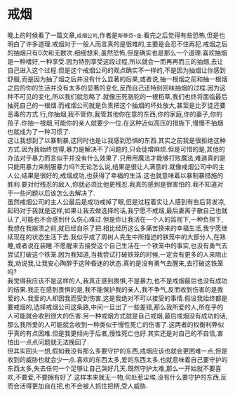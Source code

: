 # 戒烟

晚上的时候看了一篇文章,`戒烟公司`,作者是`斯蒂芬~金`.看完之后觉得有些恐怖,但是也明白了许多道理.戒烟对于一般人而言真的是很难的,主要是会忍不住再犯.戒烟之后的抽烟只有0次和无数次.细细想来,虽然恐怖,但是确实也是那么一个道理.喜欢抽烟是一种嗜好,一种享受.因为特别享受这段过程,所以就会一而再再而三的抽烟,去让自己进入这个过程.但是这个戒烟公司的观点确实不一样的,不是因为抽烟让你感到舒服,而是因为抽了烟之后并没有什么显著的后果,或者说,抽一根烟之前和抽一根烟之后的你的生活并没有太多的显著的变化,反而自己还特别回味抽烟的过程.因为这种不可见的变化,所以我们就忽略了.就像压死骆驼的一根稻草,我们也终将面临最后抽死自己的一根烟.而戒烟公司就是负责把这个抽烟的坏处放大,甚至是比歹徒还要恶毒的方式.行,你抽烟,我不管你,我管其他你在意的东西,你的家庭,你的妻子,你的孩子.你抽一根烟,可能你的亲人就要少一位.在这种近似高压的措施下,慢慢不抽烟也就成为了一种习惯了.  
这让我想到了以暴制暴,这同时也是让我感到恐惧的东西.其实之前我是很拒绝这种方式.因为我始终觉得,暴力是解决不了问题的,只会徒增麻烦.但是可惜的是,其他的办法对于暴力而言似乎并没有什么效果了.只用用魔法才能够打败魔法,难道真的是只能用暴力来制服暴力吗?!无论怎么说,结果是很让人满意的.就像戒烟公司中的主人公,结果是很好的,戒烟成功,也获得了幸福的生活.这也就意味着以暴制暴措施的胜利.要对付残忍的敌人,你就必须比他更残忍.我真的感到是很害怕的.我不知道对于一些问题以后该怎么去解决了.  
虽然戒烟公司的主人公最后是成功戒掉了眼,但是过程着实让人感到有些后背发凉,起码对于我就是这样,如果让我去做选择的话,我宁愿不戒烟,最后妻离子散自己也就认了,可能也不会感到什么伤心难过.但是你让我活在一个人的监视下,一种负担下,我想在我崩溃之前,就已经自杀了把.相比经历这么多痛苦换来的幸福生活,我宁愿继续现在的状态生活下去.我似乎成了周树人先生中所描述的铁笼中的大部分人,在熟睡,或者说在装睡.不愿醒来去接受这个自己生活在一个铁笼中的事实,也没有勇气去尝试打破这个铁笼.因为我知道,当我尝试打破铁笼的时候,一定会有更多的人来阻止我,劝说我,让我安心陶醉于这种昏迷的状态.真的是没有勇气去醒来,去打破这铁笼吗?  
我觉得我应该不是这样的人,我真正感到畏惧,不是暴力,也不是戒烟最后也没有成功的结果.我正在感到畏惧的是,我不能保护我的亲人,我不争气,反而收到伤害的是我爱的人.我爱的人却因我而受到伤害,这是我绝对不可以接受的事情.假设我始终都是要戒烟的,选择戒烟公司这条路,中间一旦出了一些差错,那么我所爱的人,所在乎的人可能就会收到很大的伤害.另一种戒烟方式就是自己戒烟,最后戒烟没有成功的话,那么我所爱的人可能就会收到一种类似于慢性死亡的伤害了.这两者的权衡利弊似乎真的有点困难.但是我更倾向于后者,慢性死亡也好.其实还是对自己的不自信,害怕出一点点问题就无法挽回了.  
但其实回头一想,假如我没有那么多要守护的东西,戒烟应该也就会更困难一点,但是收到的威胁也就会少一点.喜欢的东西太多,爱的东西太多,也就意味着自己要守护的东西太多,失去任何一个足够让自己哭好几天.既然守护太难,那么一开始就不要喜欢,不要爱,不要拥有好了.这样本来就无一物,何处惹尘埃.没有什么要守护的东西,反而会活得更加自在把,也不会被人抓住把柄,受人威胁.
